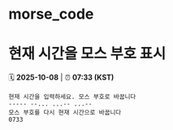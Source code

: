 # morse_code
# 현재 시간을 모스 부호 표시
<!-- MORSE_TIME_START -->
🗓️ **2025-10-08** | ⏰ **07:33 (KST)**

```
현재 시간을 입력하세요. 모스 부호로 바꿉니다
----- --... ...-- ...--
모스 부호를 다시 현재 시간으로 바꿉니다
0733
```
<!-- MORSE_TIME_END -->
